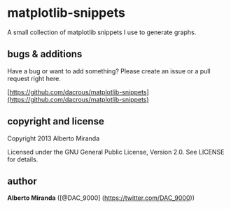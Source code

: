 matplotlib-snippets
===================

A small collection of matplotlib snippets I use to generate graphs.

bugs & additions
----------------
Have a bug or want to add something? Please create an issue or a pull request right here.

[https://github.com/dacrous/matplotlib-snippets](https://github.com/dacrous/matplotlib-snippets)

copyright and license
---------------------
Copyright 2013 Alberto Miranda

Licensed under the GNU General Public License, Version 2.0. See LICENSE for details.

author
------

**Alberto Miranda** ([@DAC_9000] (https://twitter.com/DAC_9000))

